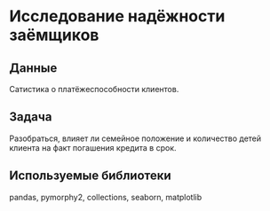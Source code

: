 # Исследование надёжности заёмщиков

## Данные

Сатистика о платёжеспособности клиентов.

## Задача
Разобраться, влияет ли семейное положение и количество детей клиента на факт погашения кредита в срок. 
    
## Используемые библиотеки
pandas, pymorphy2, collections, seaborn, matplotlib